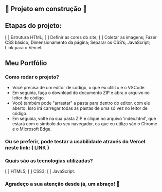 ## 🚧 Projeto em construção 🚧

## Etapas do projeto:

[ ] Estrutura HTML;
[ ] Definir as cores do site;
[ ] Coletar as imagens;
Fazer CSS básico;
Dimensionamento da página;
Separar os CSS’s;
JavaScript;
Link para o Vercel.

## Meu Portfólio

### Como rodar o projeto?

* Você precisa de um editor de código, o que eu utilizo é o VSCode. 
* Em seguida, faça o download do documento ZIP e abra o arquivo no leitor de código.
* Você também pode "arrastar" a pasta para dentro do editor, com ele aberto. Isso irá carregar todas as pastas de uma só vez no leitor de código. 
* Em seguida, volte na sua pasta ZIP e clique no arquivo 'index.html', que estará com o símbolo do seu navegador, os que eu utilizo são o Chrome e o Microsoft Edge.

### Ou se preferir, pode testar a usabilidade através do Vercel neste link: ( LINK )

### Quais são as tecnologias utilizadas?

[ ] HTML5;
[ ] CSS3;
[ ] JavaScript.

### Agradeço a sua atenção desde já, um abraço! 🤗
